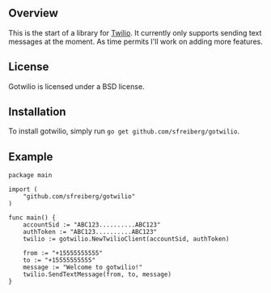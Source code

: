 ## Overview
This is the start of a library for [Twilio](http://www.twilio.com/). It currently only supports sending text messages at the moment. As time permits I'll work on adding more features.

## License
Gotwilio is licensed under a BSD license.

## Installation
To install gotwilio, simply run `go get github.com/sfreiberg/gotwilio`.

## Example

	package main

	import (
		"github.com/sfreiberg/gotwilio"
	)

	func main() {
		accountSid := "ABC123..........ABC123"
		authToken := "ABC123..........ABC123"
		twilio := gotwilio.NewTwilioClient(accountSid, authToken)

		from := "+15555555555"
		to := "+15555555555"
		message := "Welcome to gotwilio!"
		twilio.SendTextMessage(from, to, message)
	}